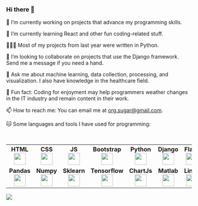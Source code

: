 ### Hi there 👋

🔭 I’m currently working on projects that advance my programming skills.

🌱 I’m currently learning React and other fun coding-related stuff.

👨🏻‍💻 Most of my projects from last year were written in Python.

👯 I’m looking to collaborate on projects that use the Django framework. Send me a message if you need a hand.

💬 Ask me about machine learning, data collection, processing, and visualization. I also have knowledge in the healthcare field.

👾 Fun fact: Coding for enjoyment may help programmers weather changes in the IT industry and remain content in their work.

📫 How to reach me: You can email me at org.sugar@gmail.com.

🐱‍ Some languages and tools I have used for programming:

<table width="320px">
    <tbody>
        <tr valign="top">
            <td width="80px" align="center">
            <span><strong>HTML</strong></span><br>
            <img height="32" src="https://cdn.jsdelivr.net/npm/simple-icons@3.13.0/icons/html5.svg">
            </td>
            <td width="80px" align="center">
            <span><strong>CSS</strong></span><br>
            <img height="32px" src="https://cdn.jsdelivr.net/npm/simple-icons@3.13.0/icons/css3.svg">
            </td>
             <td width="80px" align="center">
              <span><strong>JS</strong></span><br>
              <img height="32" src="https://cdn.jsdelivr.net/npm/simple-icons@3.13.0/icons/javascript.svg">
            </td>
             <td width="80px" align="center">
            <span><strong>Bootstrap</strong></span><br>
            <img height="32px" src="https://cdn.jsdelivr.net/npm/simple-icons@3.13.0/icons/bootstrap.svg">
            </td>
            <td width="80px" align="center">
            <span><strong>Python</strong></span><br>
            <img height="32px" src="https://cdn.jsdelivr.net/npm/simple-icons@3.13.0/icons/python.svg">
            </td>
            <td width="80px" align="center">
            <span><strong>Django</strong></span><br>
            <img height="32px" src="https://cdn.jsdelivr.net/npm/simple-icons@3.13.0/icons/django.svg">
            </td>
            <td width="80px" align="center">
            <span><strong>Flask</strong></span><br>
            <img height="32px" src="https://cdn.jsdelivr.net/npm/simple-icons@3.13.0/icons/flask.svg">
            </td>
            <td width="80px" align="center">
            <span><strong>SQL</strong></span><br>
            <img height="32px" src="https://cdn-icons-png.flaticon.com/512/5815/5815809.png">
            </td>
            <td width="80px" align="center">
            <span><strong>PSQL</strong></span><br>
            <img height="32px" src="https://cdn-icons-png.flaticon.com/512/5968/5968277.png">
            </td>
            <td width="80px" align="center">
            <span><strong>MongoDB</strong></span><br>
            <img height="32px" src="https://pic.onlinewebfonts.com/svg/img_207455.png">
            </td>    
        </tr>
        <br>
        <tr valign="top">
          <td width="80px" align="center">
            <span><strong>Pandas</strong></span><br>
            <img height="32px" src="https://cdn.jsdelivr.net/npm/simple-icons@3.13.0/icons/pandas.svg">
           </td>
           <td width="80px" align="center">
            <span><strong>Numpy</strong></span><br>
            <img height="32px" src="https://cdn.jsdelivr.net/npm/simple-icons@3.13.0/icons/numpy.svg">
           </td>
           <td width="80px" align="center">
            <span><strong>Sklearn</strong></span><br>
            <img height="32px" src="https://static-00.iconduck.com/assets.00/scikit-learn-icon-512x277-sb6q1c5d.png">
           </td>
            <td width="80px" align="center">
            <span><strong>Tensorflow</strong></span><br>
            <img height="32px" src="https://icons-for-free.com/iconfiles/png/512/tensorflow-1324440242699707768.png">
           </td>
            <td width="80px" align="center">
            <span><strong>ChartJs</strong></span><br>
            <img height="32px" src="https://encrypted-tbn0.gstatic.com/images?q=tbn:ANd9GcQRkTKRj1PCdteqX7FjnmJ1IoOUSwd-JGqYjzdCE9i_9g&s">
           </td>
           <td width="80px" align="center">
            <span><strong>Matlab</strong></span><br>
            <img height="32px" src="https://w7.pngwing.com/pngs/845/124/png-transparent-matlab-computer-icons-mathworks-matlab-angle-leaf-triangle.png">
           </td>
           <td width="80px" align="center">
            <span><strong>Linux</strong></span><br>
            <img height="32px" src="https://cdn.jsdelivr.net/npm/simple-icons@3.13.0/icons/linux.svg">
           </td>
           <td width="80px" align="center">
            <span><strong>R</strong></span><br>
            <img height="32px" src="https://cdn.jsdelivr.net/npm/simple-icons@3.13.0/icons/r.svg">
           </td>
            <td width="80px" align="center">
            <span><strong>Git</strong></span><br>
            <img height="32px" src="https://cdn.jsdelivr.net/gh/devicons/devicon/icons/github/github-original.svg">
            </td> 
            <td width="80px" align="center">
            <span><strong>GCP</strong></span><br>
            <img height="32px" src="https://cdn.icon-icons.com/icons2/2248/PNG/512/google_cloud_icon_137536.png">
            </td>   
        </tr>
    </tbody>
</table>

<img src="https://github-readme-stats.vercel.app/api?username=aceyiyuan&show_icons=true&theme=dark"/>
